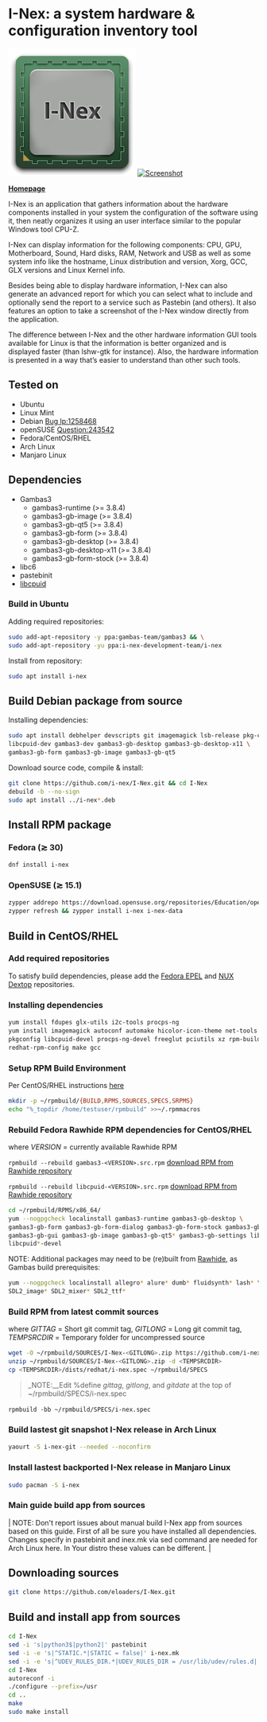# I-Nex: a system hardware & configuration inventory tool

[![I-Nex logo](I-Nex/i-nex/logo/i-nex.0.4.x.png)](https://i-nex.linux.pl/) [![Screenshot](http://i-nex.linux.pl/wp-content/uploads/2016/09/09072016074858692-1.png)](http://i-nex.linux.pl/screenshots/)

**[Homepage](https://i-nex.linux.pl/)**

I-Nex is an application that gathers information about the hardware components installed in your system the configuration of the software using it, then neatly organizes it using an user interface similar to the popular Windows tool CPU-Z.

I-Nex can display information for the following components: CPU, GPU, Motherboard, Sound, Hard disks, RAM, Network and USB as well as some system info like the hostname, Linux distribution and version, Xorg, GCC, GLX versions and Linux Kernel info.

Besides being able to display hardware information, I-Nex can also generate an advanced report for which you can select what to include and optionally send the report to a service such as Pastebin (and others). It also features an option to take a screenshot of the I-Nex window directly from the application.

The difference between I-Nex and the other hardware information GUI tools available for Linux is that the information is better organized and is displayed faster (than lshw-gtk for instance). Also, the hardware information is presented in a way that’s easier to understand than other such tools.

## Tested on

* Ubuntu
* Linux Mint
* Debian [Bug lp:1258468](https://bugs.launchpad.net/i-nex/+bug/1258468)
* openSUSE [Question:243542](https://answers.launchpad.net/i-nex/+question/243542)
* Fedora/CentOS/RHEL
* Arch Linux
* Manjaro Linux

## Dependencies

* Gambas3
  * gambas3-runtime (>= 3.8.4)
  * gambas3-gb-image (>= 3.8.4)
  * gambas3-gb-qt5 (>= 3.8.4)
  * gambas3-gb-form (>= 3.8.4)
  * gambas3-gb-desktop (>= 3.8.4)
  * gambas3-gb-desktop-x11 (>= 3.8.4)
  * gambas3-gb-form-stock (>= 3.8.4)
* libc6
* pastebinit
* [libcpuid](https://github.com/anrieff/libcpuid)

### Build in Ubuntu

Adding required repositories:

```bash
sudo add-apt-repository -y ppa:gambas-team/gambas3 && \
sudo add-apt-repository -yu ppa:i-nex-development-team/i-nex
```

Install from repository:

```bash
sudo apt install i-nex
```

## Build Debian package from source

Installing dependencies:

```bash
sudo apt install debhelper devscripts git imagemagick lsb-release pkg-config \
libcpuid-dev gambas3-dev gambas3-gb-desktop gambas3-gb-desktop-x11 \
gambas3-gb-form gambas3-gb-image gambas3-gb-qt5
```

Download source code, compile & install:

```bash
git clone https://github.com/i-nex/I-Nex.git && cd I-Nex
debuild -b --no-sign
sudo apt install ../i-nex*.deb
```

## Install RPM package

### Fedora (≳ 30)

```bash
dnf install i-nex
```

### OpenSUSE (≳ 15.1)

```bash
zypper addrepo https://download.opensuse.org/repositories/Education/openSUSE_Tumbleweed/Education.repo
zypper refresh && zypper install i-nex i-nex-data
```

## Build in CentOS/RHEL

### Add required repositories

To satisfy build dependencies, please add the [Fedora EPEL](https://fedoraproject.org/wiki/EPEL) and [NUX Dextop](https://li.nux.ro/repos.html) repositories.

### Installing dependencies

```bash
yum install fdupes glx-utils i2c-tools procps-ng
yum install imagemagick autoconf automake hicolor-icon-theme net-tools \
pkgconfig libcpuid-devel procps-ng-devel freeglut pciutils xz rpm-build \
redhat-rpm-config make gcc
```

### Setup RPM Build Environment

Per CentOS/RHEL instructions [here](https://wiki.centos.org/HowTos/SetupRpmBuildEnvironment)

```bash
mkdir -p ~/rpmbuild/{BUILD,RPMS,SOURCES,SPECS,SRPMS}
echo "%_topdir /home/testuser/rpmbuild" >>~/.rpmmacros
```

### Rebuild Fedora Rawhide RPM dependencies for CentOS/RHEL

where _VERSION_ = currently available Rawhide RPM

`rpmbuild --rebuild gambas3-<VERSION>.src.rpm` [download RPM from Rawhide repository](https://download.fedoraproject.org/pub/fedora/linux/development/rawhide/Everything/source/tree/Packages/)

`rpmbuild --rebuild libcpuid-<VERSION>.src.rpm` [download RPM from Rawhide repository](https://download.fedoraproject.org/pub/fedora/linux/development/rawhide/Everything/source/tree/Packages/)

```bash
cd ~/rpmbuild/RPMS/x86_64/
yum --nogpgcheck localinstall gambas3-runtime gambas3-gb-desktop \
gambas3-gb-form gambas3-gb-form-dialog gambas3-gb-form-stock gambas3-gb-gtk \
gambas3-gb-gui gambas3-gb-image gambas3-gb-qt5* gambas3-gb-settings libcpuid* \
libcpuid*-devel
```

NOTE: Additional packages may need to be (re)built from [Rawhide](https://download.fedoraproject.org/pub/fedora/linux/development/rawhide/Everything/source/tree/Packages/), as Gambas build prerequisites:

```bash
yum --nogpgcheck localinstall allegro* alure* dumb* fluidsynth* lash* \
SDL2_image* SDL2_mixer* SDL2_ttf*
```

### Build RPM from latest commit sources

where _GITTAG_ = Short git commit tag,
_GITLONG_ = Long git commit tag,
_TEMPSRCDIR_ = Temporary folder for uncompressed source

```bash
wget -O ~/rpmbuild/SOURCES/I-Nex-<GITLONG>.zip https://github.com/i-nex/I-Nex/archive/<GITTAG>.zip
unzip ~/rpmbuild/SOURCES/I-Nex-<GITLONG>.zip -d <TEMPSRCDIR>
cp <TEMPSRCDIR>/dists/redhat/i-nex.spec ~/rpmbuild/SPECS
```

> _NOTE:__Edit %define _gittag_, _gitlong_, and _gitdate_ at the top of ~/rpmbuild/SPECS/i-nex.spec

`rpmbuild -bb ~/rpmbuild/SPECS/i-nex.spec`

### Build lastest git snapshot I-Nex release in Arch Linux

```bash
yaourt -S i-nex-git --needed --noconfirm
```

### Install lastest backported I-Nex release in Manjaro Linux

```bash
sudo pacman -S i-nex
```

### Main guide build app from sources

| NOTE: Don't report issues about manual build I-Nex app from sources based on this guide. First of all be sure you have installed all dependencies. Changes specify in pastebinit and inex.mk via sed command are needed for Arch Linux here. In Your distro these values can be different. |

## Downloading sources

```bash
git clone https://github.com/eloaders/I-Nex.git
```

## Build and install app from sources

```bash
cd I-Nex
sed -i 's|python3$|python2|' pastebinit
sed -i -e 's|^STATIC.*|STATIC = false|' i-nex.mk
sed -i -e 's|^UDEV_RULES_DIR.*|UDEV_RULES_DIR = /usr/lib/udev/rules.d|' i-nex.mk
cd I-Nex
autoreconf -i
./configure --prefix=/usr
cd ..
make
sudo make install
```
